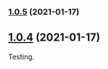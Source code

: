 ### [1.0.5](https://github.com/bradgarropy/test-conventional-commits/compare/v1.0.4...v1.0.5) (2021-01-17)

## [1.0.4](https://github.com/bradgarropy/test-conventional-commits/compare/v1.0.3...v1.0.4) (2021-01-17)

Testing.
